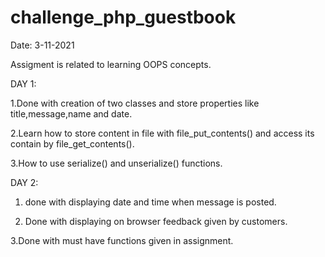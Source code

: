 # challenge_php_guestbook
Date: 3-11-2021

Assigment is related to learning OOPS concepts.

DAY 1:

1.Done with creation of two classes and store properties like title,message,name and date.

2.Learn how to store content in file with file_put_contents() and access its contain by file_get_contents().

3.How to use serialize() and unserialize() functions.

DAY 2:

1. done with displaying date and time when message is posted.

2. Done with displaying on browser feedback given by customers. 

3.Done with must have functions given in assignment.
